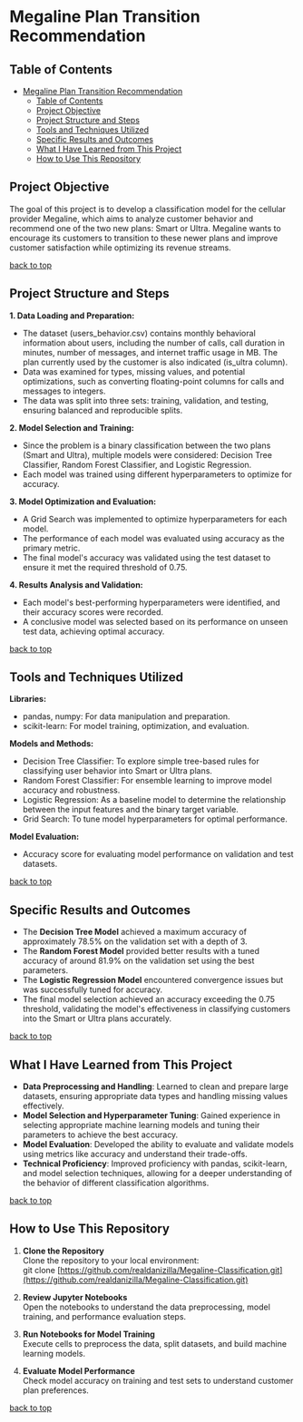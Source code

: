 # Megaline Plan Transition Recommendation

## Table of Contents
- [Megaline Plan Transition Recommendation](#megaline-plan-transition-recommendation)
  - [Table of Contents](#table-of-contents)
  - [Project Objective](#project-objective)
  - [Project Structure and Steps](#project-structure-and-steps)
  - [Tools and Techniques Utilized](#tools-and-techniques-utilized)
  - [Specific Results and Outcomes](#specific-results-and-outcomes)
  - [What I Have Learned from This Project](#what-i-have-learned-from-this-project)
  - [How to Use This Repository](#how-to-use-this-repository)

## Project Objective

The goal of this project is to develop a classification model for the cellular provider Megaline, which aims to analyze customer behavior and recommend one of the two new plans: Smart or Ultra. Megaline wants to encourage its customers to transition to these newer plans and improve customer satisfaction while optimizing its revenue streams.

[back to top](#megaline-plan-transition-recommendation)

## Project Structure and Steps

**1. Data Loading and Preparation:**

- The dataset (users_behavior.csv) contains monthly behavioral information about users, including the number of calls, call duration in minutes, number of messages, and internet traffic usage in MB. The plan currently used by the customer is also indicated (is_ultra column).
- Data was examined for types, missing values, and potential optimizations, such as converting floating-point columns for calls and messages to integers.
- The data was split into three sets: training, validation, and testing, ensuring balanced and reproducible splits.

**2. Model Selection and Training:**

- Since the problem is a binary classification between the two plans (Smart and Ultra), multiple models were considered: Decision Tree Classifier, Random Forest Classifier, and Logistic Regression.
- Each model was trained using different hyperparameters to optimize for accuracy.

**3. Model Optimization and Evaluation:**

- A Grid Search was implemented to optimize hyperparameters for each model.
- The performance of each model was evaluated using accuracy as the primary metric.
- The final model's accuracy was validated using the test dataset to ensure it met the required threshold of 0.75.

**4. Results Analysis and Validation:**

- Each model's best-performing hyperparameters were identified, and their accuracy scores were recorded.
- A conclusive model was selected based on its performance on unseen test data, achieving optimal accuracy.

[back to top](#megaline-plan-transition-recommendation)

## Tools and Techniques Utilized

**Libraries:**
- pandas, numpy: For data manipulation and preparation.
- scikit-learn: For model training, optimization, and evaluation.

**Models and Methods:**
- Decision Tree Classifier: To explore simple tree-based rules for classifying user behavior into Smart or Ultra plans.
- Random Forest Classifier: For ensemble learning to improve model accuracy and robustness.
- Logistic Regression: As a baseline model to determine the relationship between the input features and the binary target variable.
- Grid Search: To tune model hyperparameters for optimal performance.

**Model Evaluation:**

- Accuracy score for evaluating model performance on validation and test datasets.

[back to top](#megaline-plan-transition-recommendation)

## Specific Results and Outcomes

- The **Decision Tree Model** achieved a maximum accuracy of approximately 78.5% on the validation set with a depth of 3.
- The **Random Forest Model** provided better results with a tuned accuracy of around 81.9% on the validation set using the best parameters.
- The **Logistic Regression Model** encountered convergence issues but was successfully tuned for accuracy.
- The final model selection achieved an accuracy exceeding the 0.75 threshold, validating the model's effectiveness in classifying customers into the Smart or Ultra plans accurately.

[back to top](#megaline-plan-transition-recommendation)

## What I Have Learned from This Project

- **Data Preprocessing and Handling**: Learned to clean and prepare large datasets, ensuring appropriate data types and handling missing values effectively.
- **Model Selection and Hyperparameter Tuning**: Gained experience in selecting appropriate machine learning models and tuning their parameters to achieve the best accuracy.
- **Model Evaluation**: Developed the ability to evaluate and validate models using metrics like accuracy and understand their trade-offs.
- **Technical Proficiency**: Improved proficiency with pandas, scikit-learn, and model selection techniques, allowing for a deeper understanding of the behavior of different classification algorithms.

[back to top](#megaline-plan-transition-recommendation)

## How to Use This Repository

1. **Clone the Repository**  
   Clone the repository to your local environment: <br>
git clone [https://github.com/realdanizilla/Megaline-Classification.git](https://github.com/realdanizilla/Megaline-Classification.git)

2. **Review Jupyter Notebooks**  
Open the notebooks to understand the data preprocessing, model training, and performance evaluation steps.

3. **Run Notebooks for Model Training**  
Execute cells to preprocess the data, split datasets, and build machine learning models.

4. **Evaluate Model Performance**  
Check model accuracy on training and test sets to understand customer plan preferences.

[back to top](#megaline-plan-transition-recommendation)